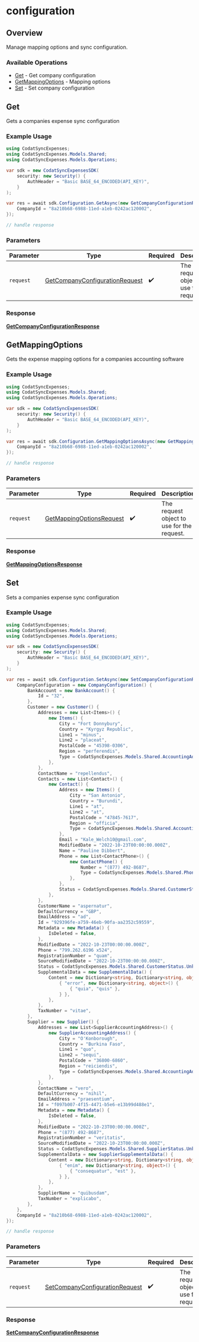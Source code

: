 # configuration

## Overview

Manage mapping options and sync configuration.

### Available Operations

* [Get](#get) - Get company configuration
* [GetMappingOptions](#getmappingoptions) - Mapping options
* [Set](#set) - Set company configuration

## Get

Gets a companies expense sync configuration

### Example Usage

```csharp
using CodatSyncExpenses;
using CodatSyncExpenses.Models.Shared;
using CodatSyncExpenses.Models.Operations;

var sdk = new CodatSyncExpensesSDK(
    security: new Security() {
        AuthHeader = "Basic BASE_64_ENCODED(API_KEY)",
    }
);

var res = await sdk.Configuration.GetAsync(new GetCompanyConfigurationRequest() {
    CompanyId = "8a210b68-6988-11ed-a1eb-0242ac120002",
});

// handle response
```

### Parameters

| Parameter                                                                                   | Type                                                                                        | Required                                                                                    | Description                                                                                 |
| ------------------------------------------------------------------------------------------- | ------------------------------------------------------------------------------------------- | ------------------------------------------------------------------------------------------- | ------------------------------------------------------------------------------------------- |
| `request`                                                                                   | [GetCompanyConfigurationRequest](../../models/operations/GetCompanyConfigurationRequest.md) | :heavy_check_mark:                                                                          | The request object to use for the request.                                                  |


### Response

**[GetCompanyConfigurationResponse](../../models/operations/GetCompanyConfigurationResponse.md)**


## GetMappingOptions

Gets the expense mapping options for a companies accounting software

### Example Usage

```csharp
using CodatSyncExpenses;
using CodatSyncExpenses.Models.Shared;
using CodatSyncExpenses.Models.Operations;

var sdk = new CodatSyncExpensesSDK(
    security: new Security() {
        AuthHeader = "Basic BASE_64_ENCODED(API_KEY)",
    }
);

var res = await sdk.Configuration.GetMappingOptionsAsync(new GetMappingOptionsRequest() {
    CompanyId = "8a210b68-6988-11ed-a1eb-0242ac120002",
});

// handle response
```

### Parameters

| Parameter                                                                       | Type                                                                            | Required                                                                        | Description                                                                     |
| ------------------------------------------------------------------------------- | ------------------------------------------------------------------------------- | ------------------------------------------------------------------------------- | ------------------------------------------------------------------------------- |
| `request`                                                                       | [GetMappingOptionsRequest](../../models/operations/GetMappingOptionsRequest.md) | :heavy_check_mark:                                                              | The request object to use for the request.                                      |


### Response

**[GetMappingOptionsResponse](../../models/operations/GetMappingOptionsResponse.md)**


## Set

Sets a companies expense sync configuration

### Example Usage

```csharp
using CodatSyncExpenses;
using CodatSyncExpenses.Models.Shared;
using CodatSyncExpenses.Models.Operations;

var sdk = new CodatSyncExpensesSDK(
    security: new Security() {
        AuthHeader = "Basic BASE_64_ENCODED(API_KEY)",
    }
);

var res = await sdk.Configuration.SetAsync(new SetCompanyConfigurationRequest() {
    CompanyConfiguration = new CompanyConfiguration() {
        BankAccount = new BankAccount() {
            Id = "32",
        },
        Customer = new Customer() {
            Addresses = new List<Items>() {
                new Items() {
                    City = "Fort Donnybury",
                    Country = "Kyrgyz Republic",
                    Line1 = "minus",
                    Line2 = "placeat",
                    PostalCode = "45398-0306",
                    Region = "perferendis",
                    Type = CodatSyncExpenses.Models.Shared.AccountingAddressType.Billing,
                },
            },
            ContactName = "repellendus",
            Contacts = new List<Contact>() {
                new Contact() {
                    Address = new Items() {
                        City = "San Antonio",
                        Country = "Burundi",
                        Line1 = "at",
                        Line2 = "at",
                        PostalCode = "47845-7617",
                        Region = "officia",
                        Type = CodatSyncExpenses.Models.Shared.AccountingAddressType.Billing,
                    },
                    Email = "Kale_Welch10@gmail.com",
                    ModifiedDate = "2022-10-23T00:00:00.000Z",
                    Name = "Pauline Dibbert",
                    Phone = new List<ContactPhone>() {
                        new ContactPhone() {
                            Number = "(877) 492-8687",
                            Type = CodatSyncExpenses.Models.Shared.PhoneNumberType.Landline,
                        },
                    },
                    Status = CodatSyncExpenses.Models.Shared.CustomerStatus.Active,
                },
            },
            CustomerName = "aspernatur",
            DefaultCurrency = "GBP",
            EmailAddress = "ad",
            Id = "929396fe-a759-46eb-90fa-aa2352c59559",
            Metadata = new Metadata() {
                IsDeleted = false,
            },
            ModifiedDate = "2022-10-23T00:00:00.000Z",
            Phone = "799.262.6196 x524",
            RegistrationNumber = "quam",
            SourceModifiedDate = "2022-10-23T00:00:00.000Z",
            Status = CodatSyncExpenses.Models.Shared.CustomerStatus.Unknown,
            SupplementalData = new SupplementalData() {
                Content = new Dictionary<string, Dictionary<string, object>>() {
                    { "error", new Dictionary<string, object>() {
                        { "quia", "quis" },
                    } },
                },
            },
            TaxNumber = "vitae",
        },
        Supplier = new Supplier() {
            Addresses = new List<SupplierAccountingAddress>() {
                new SupplierAccountingAddress() {
                    City = "O'Konborough",
                    Country = "Burkina Faso",
                    Line1 = "quo",
                    Line2 = "sequi",
                    PostalCode = "36800-6860",
                    Region = "reiciendis",
                    Type = CodatSyncExpenses.Models.Shared.AccountingAddressType.Delivery,
                },
            },
            ContactName = "vero",
            DefaultCurrency = "nihil",
            EmailAddress = "praesentium",
            Id = "f097b007-4f15-4471-b5e6-e13b99d488e1",
            Metadata = new Metadata() {
                IsDeleted = false,
            },
            ModifiedDate = "2022-10-23T00:00:00.000Z",
            Phone = "(877) 492-8687",
            RegistrationNumber = "veritatis",
            SourceModifiedDate = "2022-10-23T00:00:00.000Z",
            Status = CodatSyncExpenses.Models.Shared.SupplierStatus.Unknown,
            SupplementalData = new SupplierSupplementalData() {
                Content = new Dictionary<string, Dictionary<string, object>>() {
                    { "enim", new Dictionary<string, object>() {
                        { "consequatur", "est" },
                    } },
                },
            },
            SupplierName = "quibusdam",
            TaxNumber = "explicabo",
        },
    },
    CompanyId = "8a210b68-6988-11ed-a1eb-0242ac120002",
});

// handle response
```

### Parameters

| Parameter                                                                                   | Type                                                                                        | Required                                                                                    | Description                                                                                 |
| ------------------------------------------------------------------------------------------- | ------------------------------------------------------------------------------------------- | ------------------------------------------------------------------------------------------- | ------------------------------------------------------------------------------------------- |
| `request`                                                                                   | [SetCompanyConfigurationRequest](../../models/operations/SetCompanyConfigurationRequest.md) | :heavy_check_mark:                                                                          | The request object to use for the request.                                                  |


### Response

**[SetCompanyConfigurationResponse](../../models/operations/SetCompanyConfigurationResponse.md)**

